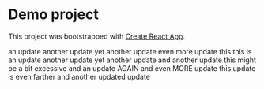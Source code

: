 # Demo project

This project was bootstrapped with [Create React App](https://github.com/facebook/create-react-app).

an
update
another
update
yet
another
update
even
more
update
this
this is an update
another update
yet another update
and another update
this might be a bit excessive
and an update AGAIN
and even MORE update
this update is even farther
and another updated update
